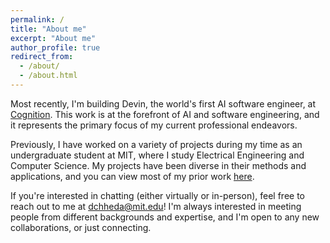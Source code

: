 ```yaml
---
permalink: /
title: "About me"
excerpt: "About me"
author_profile: true
redirect_from:
  - /about/
  - /about.html
---
```

Most recently, I'm building Devin, the world's first AI software engineer, at [Cognition](https://cognition.ai). This work is at the forefront of AI and software engineering, and it represents the primary focus of my current professional endeavors.

Previously, I have worked on a variety of projects during my time as an undergraduate student at MIT, where I study Electrical Engineering and Computer Science. My projects have been diverse in their methods and applications, and you can view most of my prior work [here](/projects).

If you're interested in chatting (either virtually or in-person), feel free to reach out to me at [dchheda@mit.edu](mailto:dchheda@mit.edu)! I'm always interested in meeting people from different backgrounds and expertise, and I'm open to any new collaborations, or just connecting.
